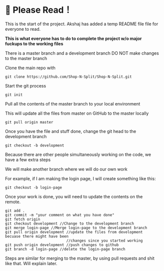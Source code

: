 <h1>👾 Please Read！</h1>

<p>This is the start of the project. Akshaj has added a temp README file file for everyone to read.</p>

<p><strong>This is what everyone has to do to complete the project w/o major fuckups to the working files</strong></p>

There is a master branch and a development branch
DO NOT make changes to the master branch

<p>Clone the main repo with</p>

`git clone https://github.com/Shop-N-Split/Shop-N-Split.git`

<p>Start the git process</p>

`git init`

<p>Pull all the contents of the master branch to your local environment</p>
<p>This will update all the files from master on GitHub to the master locally</p>

`git pull origin master`

<p>Once you have the file and stuff done, change the git head to the development branch</p>

`git checkout -b development`

<p>Because there are other people simultaneously working on the code, we have a few extra steps</p>
<p>We will make another branch where we will do our own work</p>
<p>For example, if I am making the login page, I will create something like this:</p>
 
`git checkout -b login-page`
 
<p>Once your work is done, you will need to update the contents on the remote. </p>

```
git add .
git commit -m "your comment on what you have done"
git fetch origin
git checkout development //Change to the development branch
git merge login-page //Merge login-page to the development branch
git pull origin development //update the files from development becuase there might have been 
                            //changes since you started working 
git push origin development //push changes to github
git branch -d login-page //delete the login-page branch
```

<p>Steps are similar for merging to the master, by using pull requests and shit like that. Will explain later.</p>
 
 
